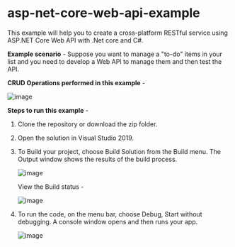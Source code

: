 # asp-net-core-web-api-example
This example will help you to create a cross-platform RESTful service using ASP.NET Core Web API with .Net core and C#.
	
**Example scenario** - 
Suppose you want to manage a "to-do" items in your list and you need to develop a Web API to manage them and then test the API.

**CRUD Operations performed in this example** - 

![image](https://user-images.githubusercontent.com/22763130/120967607-51176e80-c785-11eb-84a8-df89f1457f63.png)

**Steps to run this example** - 

1. Clone the repository or download the zip folder.
2. Open the solution in Visual Studio 2019.
3. To Build your project, choose Build Solution from the Build menu. The Output window shows the results of the build process.
    
    ![image](https://user-images.githubusercontent.com/22763130/120966830-6344dd00-c784-11eb-8d9f-2b34c17b4ee3.png)
    
    View the Build status - 
    
    ![image](https://user-images.githubusercontent.com/22763130/120966936-88395000-c784-11eb-8efc-ac6d660cc748.png)


4. To run the code, on the menu bar, choose Debug, Start without debugging. A console window opens and then runs your app.
    
    ![image](https://user-images.githubusercontent.com/22763130/120967189-d2223600-c784-11eb-91b7-23728a6d5344.png)


